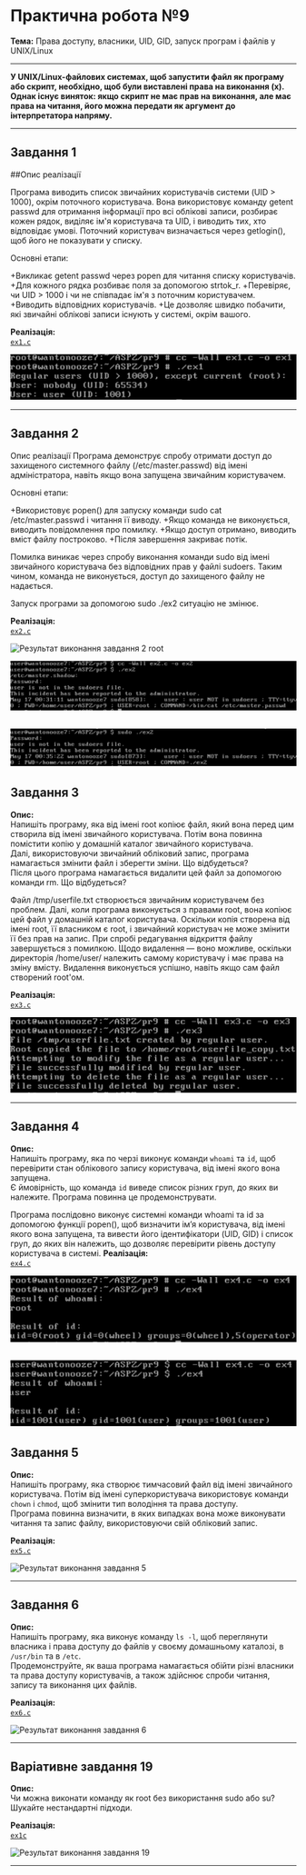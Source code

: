 # Практична робота №9  
**Тема:** Права доступу, власники, UID, GID, запуск програм і файлів у UNIX/Linux

---

**У UNIX/Linux-файлових системах, щоб запустити файл як програму або скрипт, необхідно, щоб були виставлені права на виконання (x). Однак існує виняток: якщо скрипт не має прав на виконання, але має права на читання, його можна передати як аргумент до інтерпретатора напряму.**

---

## Завдання 1

##Опис реалізації 

Програма  виводить список звичайних користувачів системи (UID > 1000), окрім поточного користувача.
Вона використовує команду getent passwd для отримання інформації про всі облікові записи, розбирає кожен рядок, виділяє ім'я користувача та UID, і виводить тих, хто відповідає умові.
Поточний користувач визначається через getlogin(), щоб його не показувати у списку.

Основні етапи:

+Викликає getent passwd через popen для читання списку користувачів.
+Для кожного рядка розбиває поля за допомогою strtok_r.
+Перевіряє, чи UID > 1000 і чи не співпадає ім'я з поточним користувачем.
+Виводить відповідних користувачів.
+Це дозволяє швидко побачити, які звичайні облікові записи існують у системі, окрім вашого.  


**Реалізація:**  
[`ex1.c`](ex1.c)

![Результат виконання завдання 1](images/ex1.png)

---

## Завдання 2

Опис реалізації
Програма демонструє спробу отримати доступ до захищеного системного файлу (/etc/master.passwd) від імені адміністратора, навіть якщо вона запущена звичайним користувачем.

Основні етапи:

+Використовує popen() для запуску команди sudo cat /etc/master.passwd і читання її виводу.
+Якщо команда не виконується, виводить повідомлення про помилку.
+Якщо доступ отримано, виводить вміст файлу построково.
+Після завершення закриває потік.

Помилка виникає через спробу виконання команди sudo від імені звичайного користувача без відповідних прав у файлі sudoers. Таким чином, команда не виконується, доступ до захищеного файлу не надається.

Запуск програми за допомогою sudo ./ex2 ситуацію не змінює. 


**Реалізація:**  
[`ex2.c`](ex2.c)

![Результат виконання завдання 2 root](images/ex2.png)

![Результат виконання завдання 2 user](images/ex2_user.png)

![Результат виконання завдання 2 user](images/ex2_sudo_user.png)
---

## Завдання 3

**Опис:**  
Напишіть програму, яка від імені root копіює файл, який вона перед цим створила від імені звичайного користувача. Потім вона повинна помістити копію у домашній каталог звичайного користувача.  
Далі, використовуючи звичайний обліковий запис, програма намагається змінити файл і зберегти зміни. Що відбудеться?  
Після цього програма намагається видалити цей файл за допомогою команди rm. Що відбудеться?

Файл /tmp/userfile.txt створюється звичайним користувачем без проблем. Далі, коли програма виконується з правами root, вона копіює цей файл у домашній каталог користувача. Оскільки копія створена від імені root, її власником є root, і звичайний користувач не може змінити її без прав на запис. При спробі редагування відкриття файлу завершується з помилкою. Щодо видалення — воно можливе, оскільки директорія /home/user/ належить самому користувачу і має права на зміну вмісту. Видалення виконується успішно, навіть якщо сам файл створений root'ом.

**Реалізація:**  
[`ex3.c`](ex3.c)

![Результат виконання завдання 3](images/ex3.png)

---

## Завдання 4

**Опис:**  
Напишіть програму, яка по черзі виконує команди `whoami` та `id`, щоб перевірити стан облікового запису користувача, від імені якого вона запущена.  
Є ймовірність, що команда `id` виведе список різних груп, до яких ви належите. Програма повинна це продемонструвати.

Програма послідовно виконує системні команди whoami та id за допомогою функції popen(), щоб визначити ім’я користувача, від імені якого вона запущена, та вивести його ідентифікатори (UID, GID) і список груп, до яких він належить, що дозволяє перевірити рівень доступу користувача в системі.
**Реалізація:**  
[`ex4.c`](ex4.c)

![Результат виконання завдання 4](images/ex4_1.png)

![Результат виконання завдання 4](images/ex4_2.png)
---

## Завдання 5

**Опис:**  
Напишіть програму, яка створює тимчасовий файл від імені звичайного користувача. Потім від імені суперкористувача використовує команди `chown` і `chmod`, щоб змінити тип володіння та права доступу.  
Програма повинна визначити, в яких випадках вона може виконувати читання та запис файлу, використовуючи свій обліковий запис.

**Реалізація:**  
[`ex5.c`](ex5.c)

![Результат виконання завдання 5](images/ex5.png)

---

## Завдання 6

**Опис:**  
Напишіть програму, яка виконує команду `ls -l`, щоб переглянути власника і права доступу до файлів у своєму домашньому каталозі, в `/usr/bin` та в `/etc`.  
Продемонструйте, як ваша програма намагається обійти різні власники та права доступу користувачів, а також здійснює спроби читання, запису та виконання цих файлів.

**Реалізація:**  
[`ex6.c`](ex6.c)

![Результат виконання завдання 6](images/ex6.png)

---

## Варіативне завдання 19

**Опис:**  
Чи можна виконати команду як root без використання sudo або su? Шукайте нестандартні підходи.

**Реалізація:**  
[`ex1c`](ex1c)

![Результат виконання завдання 19](images/ex1png)

---